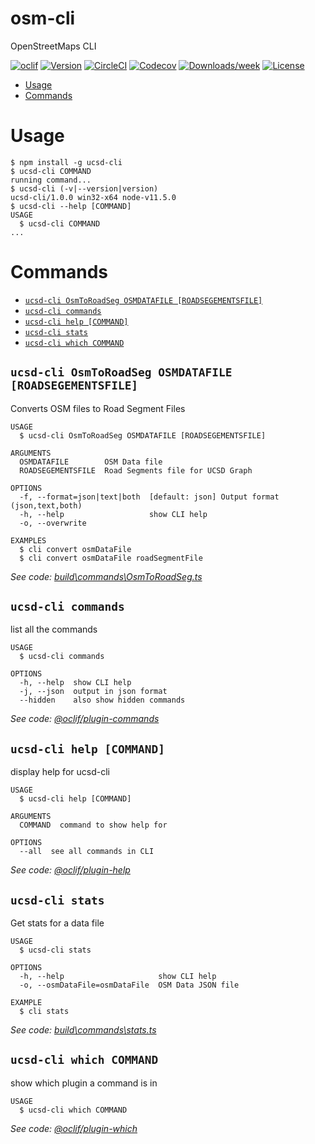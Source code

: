 osm-cli
=======

OpenStreetMaps CLI

[![oclif](https://img.shields.io/badge/cli-oclif-brightgreen.svg)](https://oclif.io)
[![Version](https://img.shields.io/npm/v/osm-cli.svg)](https://npmjs.org/package/osm-cli)
[![CircleCI](https://circleci.com/gh/joshball/ball-maps/tree/master.svg?style=shield)](https://circleci.com/gh/joshball/ball-maps/tree/master)
[![Codecov](https://codecov.io/gh/joshball/ball-maps/branch/master/graph/badge.svg)](https://codecov.io/gh/joshball/ball-maps)
[![Downloads/week](https://img.shields.io/npm/dw/osm-cli.svg)](https://npmjs.org/package/osm-cli)
[![License](https://img.shields.io/npm/l/osm-cli.svg)](https://github.com/joshball/ball-maps/blob/master/package.json)

<!-- toc -->
* [Usage](#usage)
* [Commands](#commands)
<!-- tocstop -->
# Usage
<!-- usage -->
```sh-session
$ npm install -g ucsd-cli
$ ucsd-cli COMMAND
running command...
$ ucsd-cli (-v|--version|version)
ucsd-cli/1.0.0 win32-x64 node-v11.5.0
$ ucsd-cli --help [COMMAND]
USAGE
  $ ucsd-cli COMMAND
...
```
<!-- usagestop -->
# Commands
<!-- commands -->
* [`ucsd-cli OsmToRoadSeg OSMDATAFILE [ROADSEGEMENTSFILE]`](#ucsd-cli-osm-to-road-seg-osmdatafile-roadsegementsfile)
* [`ucsd-cli commands`](#ucsd-cli-commands)
* [`ucsd-cli help [COMMAND]`](#ucsd-cli-help-command)
* [`ucsd-cli stats`](#ucsd-cli-stats)
* [`ucsd-cli which COMMAND`](#ucsd-cli-which-command)

## `ucsd-cli OsmToRoadSeg OSMDATAFILE [ROADSEGEMENTSFILE]`

Converts OSM files to Road Segment Files

```
USAGE
  $ ucsd-cli OsmToRoadSeg OSMDATAFILE [ROADSEGEMENTSFILE]

ARGUMENTS
  OSMDATAFILE        OSM Data file
  ROADSEGEMENTSFILE  Road Segments file for UCSD Graph

OPTIONS
  -f, --format=json|text|both  [default: json] Output format (json,text,both)
  -h, --help                   show CLI help
  -o, --overwrite

EXAMPLES
  $ cli convert osmDataFile
  $ cli convert osmDataFile roadSegmentFile
```

_See code: [build\commands\OsmToRoadSeg.ts](https://github.com/joshball/ball-maps/blob/v1.0.0/build\commands\OsmToRoadSeg.ts)_

## `ucsd-cli commands`

list all the commands

```
USAGE
  $ ucsd-cli commands

OPTIONS
  -h, --help  show CLI help
  -j, --json  output in json format
  --hidden    also show hidden commands
```

_See code: [@oclif/plugin-commands](https://github.com/oclif/plugin-commands/blob/v1.2.2/src\commands\commands.ts)_

## `ucsd-cli help [COMMAND]`

display help for ucsd-cli

```
USAGE
  $ ucsd-cli help [COMMAND]

ARGUMENTS
  COMMAND  command to show help for

OPTIONS
  --all  see all commands in CLI
```

_See code: [@oclif/plugin-help](https://github.com/oclif/plugin-help/blob/v2.1.4/src\commands\help.ts)_

## `ucsd-cli stats`

Get stats for a data file

```
USAGE
  $ ucsd-cli stats

OPTIONS
  -h, --help                     show CLI help
  -o, --osmDataFile=osmDataFile  OSM Data JSON file

EXAMPLE
  $ cli stats
```

_See code: [build\commands\stats.ts](https://github.com/joshball/ball-maps/blob/v1.0.0/build\commands\stats.ts)_

## `ucsd-cli which COMMAND`

show which plugin a command is in

```
USAGE
  $ ucsd-cli which COMMAND
```

_See code: [@oclif/plugin-which](https://github.com/oclif/plugin-which/blob/v1.0.3/src\commands\which.ts)_
<!-- commandsstop -->
